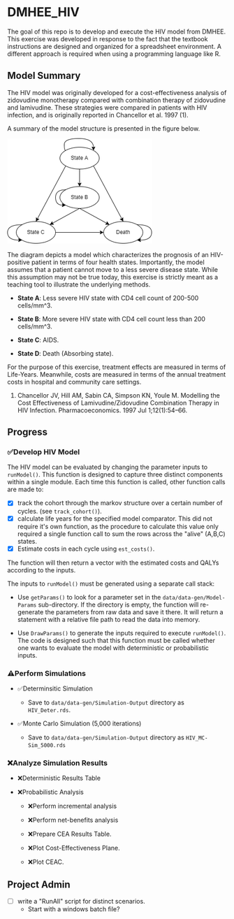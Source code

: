 # DMHEE_HIV

The goal of this repo is to develop and execute the HIV model from DMHEE. This 
exercise was developed in response to the fact that the textbook instructions 
are designed and organized for a spreadsheet environment. A different approach 
is required when using a programming language like R. 

## Model Summary

The HIV model was originally developed for a cost-effectiveness analysis of zidovudine monotherapy compared with combination therapy of zidovudine and lamivudine. These strategies were compared in patients with HIV infection, and is originally reported in Chancellor et al. 1997 (1).

A summary of the model structure is presented in the figure below.

![Structure of HIV Cohort Model](docs/Diagrams/HIV-Model.png)

The diagram depicts a model which characterizes the prognosis of an HIV-positive patient in terms of four health states. Importantly, the model assumes that a patient cannot move to a less severe disease state. While this assumption may not be true today, this exercise is strictly meant as a teaching tool to illustrate the underlying methods.

-   **State A**: Less severe HIV state with CD4 cell count of 200-500 cells/mm^3.

-   **State B**: More severe HIV state with CD4 cell count less than 200 cells/mm^3.

-   **State C**: AIDS.

-   **State D**: Death (Absorbing state).

For the purpose of this exercise, treatment effects are measured in terms of Life-Years. Meanwhile, costs are measured in terms of the annual treatment costs in hospital and community care settings.

1.  Chancellor JV, Hill AM, Sabin CA, Simpson KN, Youle M. Modelling the Cost Effectiveness of Lamivudine/Zidovudine Combination Therapy in HIV Infection. Pharmacoeconomics. 1997 Jul 1;12(1):54–66.

## Progress

### :white_check_mark:Develop HIV Model

The HIV model can be evaluated by changing the parameter inputs to `runModel()`. This function is designed to capture three distinct components within a single module. Each time this function is called, other function calls are made to:

-   [x] track the cohort through the markov structure over a certain number of cycles. (see `track_cohort()`).
-   [x] calculate life years for the specified model comparator. This did not require it's own function, as the procedure to calculate this value only required a single function call to sum the rows across the "alive" (A,B,C) states.
-   [x] Estimate costs in each cycle using `est_costs()`.

The function will then return a vector with the estimated costs and QALYs according to the inputs.

The inputs to `runModel()` must be generated using a separate call stack:

-   Use `getParams()` to look for a parameter set in the `data/data-gen/Model-Params` sub-directory. If the directory is empty, the function will re-generate the parameters from raw data and save it there. It will return a statement with a relative file path to read the data into memory.

-   Use `DrawParams()` to generate the inputs required to execute `runModel()`. The code is designed such that this function must be called whether one wants to evaluate the model with deterministic or probabilistic inputs.

### :warning:Perform Simulations

-   :white_check_mark:Determinsitic Simulation

    -   Save to `data/data-gen/Simulation-Output` directory as `HIV_Deter.rds`.

-   :white_check_mark:Monte Carlo Simulation (5,000 iterations)

    -   Save to `data/data-gen/Simulation-Output` directory as `HIV_MC-Sim_5000.rds`

### :x:Analyze Simulation Results

-   :x:Deterministic Results Table

-   :x:Probabilistic Analysis

    -   :x:Perform incremental analysis

    -   :x:Perform net-benefits analysis

    -   :x:Prepare CEA Results Table.

    -   :x:Plot Cost-Effectiveness Plane.

    -   :x:Plot CEAC.

## Project Admin

-   [ ] write a "RunAll" script for distinct scenarios.
    -   Start with a windows batch file?
